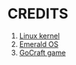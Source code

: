 # CREDITS
1. [Linux kernel](https://github.com/torvalds/linux)
2. [Emerald OS](https://github.com/abb1x/emerald)
3. [GoCraft game](https://github.com/icexin/gocraft)
